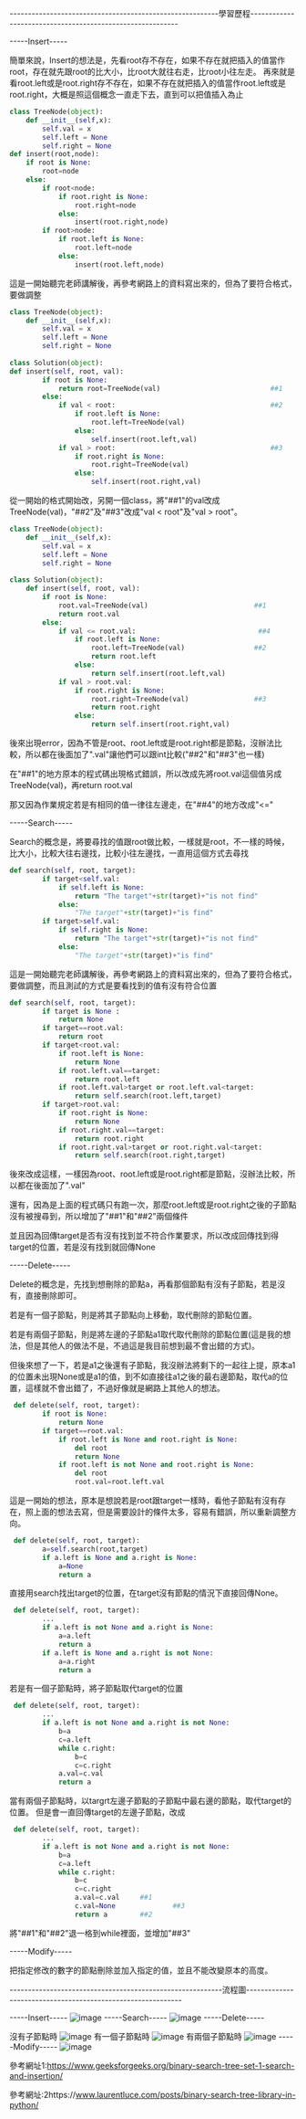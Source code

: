 ---------------------------------------------------------學習歷程----------------------------------------------------------

-----Insert-----

簡單來說，Insert的想法是，先看root存不存在，如果不存在就把插入的值當作root，存在就先跟root的比大小，比root大就往右走，比root小往左走。
再來就是看root.left或是root.right存不存在，如果不存在就把插入的值當作root.left或是root.right，大概是照這個概念一直走下去，直到可以把值插入為止
```Python
class TreeNode(object):
    def __init__(self,x):
        self.val = x
        self.left = None
        self.right = None
def insert(root,node):
    if root is None:
        root=node
    else:
        if root<node:
            if root.right is None:
                root.right=node
            else:
                insert(root.right,node)
        if root>node:
            if root.left is None:
                root.left=node
            else:
                insert(root.left,node)
```
這是一開始聽完老師講解後，再參考網路上的資料寫出來的，但為了要符合格式，要做調整
```Python
class TreeNode(object):
    def __init__(self,x):
        self.val = x
        self.left = None
        self.right = None
        
class Solution(object):
def insert(self, root, val):
        if root is None:
            return root=TreeNode(val)                           ##1
        else:
            if val < root:                                      ##2
                if root.left is None:
                    root.left=TreeNode(val)
                else:
                    self.insert(root.left,val)
            if val > root:                                      ##3
                if root.right is None:
                    root.right=TreeNode(val)
                else:
                    self.insert(root.right,val)

```
從一開始的格式開始改，另開一個class，將"##1"的val改成TreeNode(val)，"##2"及"##3"改成"val < root"及"val > root"。
```Python
class TreeNode(object):
    def __init__(self,x):
        self.val = x
        self.left = None
        self.right = None
        
class Solution(object):
    def insert(self, root, val):
        if root is None:
            root.val=TreeNode(val)                          ##1
            return root.val
        else:
            if val <= root.val:                              ##4
                if root.left is None:
                    root.left=TreeNode(val)                 ##2
                    return root.left
                else:
                    return self.insert(root.left,val)
            if val > root.val:
                if root.right is None:
                    root.right=TreeNode(val)                ##3
                    return root.right
                else:
                    return self.insert(root.right,val)
```
後來出現error，因為不管是root、root.left或是root.right都是節點，沒辦法比較，所以都在後面加了".val"讓他們可以跟int比較("##2"和"##3"也一樣)

在"##1"的地方原本的程式碼出現格式錯誤，所以改成先將root.val這個值另成TreeNode(val)，再return root.val

那又因為作業規定若是有相同的值一律往左邊走，在"##4"的地方改成"<="

-----Search-----

Search的概念是，將要尋找的值跟root做比較，一樣就是root，不一樣的時候，比大小，比較大往右邊找，比較小往左邊找，一直用這個方式去尋找
```Python
def search(self, root, target):
        if target<self.val:
            if self.left is None:
                return "The target"+str(target)+"is not find"
            else:
                "The target"+str(target)+"is find"
        if target>self.val:
            if self.right is None:
                return "The target"+str(target)+"is not find"
            else:
                "The target"+str(target)+"is find"
```
這是一開始聽完老師講解後，再參考網路上的資料寫出來的，但為了要符合格式，要做調整，而且測試的方式是要看找到的值有沒有符合位置
```Python
def search(self, root, target):
        if target is None :
            return None
        if target==root.val:
            return root
        if target<root.val:
            if root.left is None:
                return None
            if root.left.val==target:
                return root.left
            if root.left.val>target or root.left.val<target:            ##1
                return self.search(root.left,target)
        if target>root.val:
            if root.right is None:
                return None
            if root.right.val==target:
                return root.right
            if root.right.val>target or root.right.val<target:          ##2
                return self.search(root.right,target)
```
後來改成這樣，一樣因為root、root.left或是root.right都是節點，沒辦法比較，所以都在後面加了".val"

還有，因為是上面的程式碼只有跑一次，那麼root.left或是root.right之後的子節點沒有被搜尋到，所以增加了"##1"和"##2"兩個條件

並且因為回傳target是否有沒有找到並不符合作業要求，所以改成回傳找到得target的位置，若是沒有找到就回傳None

-----Delete-----

Delete的概念是，先找到想刪除的節點a，再看那個節點有沒有子節點，若是沒有，直接刪除即可。

若是有一個子節點，則是將其子節點向上移動，取代刪除的節點位置。

若是有兩個子節點，則是將左邊的子節點a1取代取代刪除的節點位置(這是我的想法，但是其他人的做法不是，不過這是我目前想到最不會出錯的方式)。

但後來想了一下，若是a1之後還有子節點，我沒辦法將剩下的一起往上提，原本a1的位置未出現None或是a1的值，到不如直接往a1之後的最右邊節點，取代a的位置，這樣就不會出錯了，不過好像就是網路上其他人的想法。

```Python
 def delete(self, root, target):
        if root is None:
            return None
        if target==root.val:
            if root.left is None and root.right is None:
                del root
                return None
            if root.left is not None and root.right is None:
                del root
                root.val=root.left.val

```
這是一開始的想法，原本是想說若是root跟target一樣時，看他子節點有沒有存在，照上面的想法去寫，但是需要設計的條件太多，容易有錯誤，所以重新調整方向。
```Python
 def delete(self, root, target):
        a=self.search(root,target)
        if a.left is None and a.right is None:
            a=None
            return a
```
直接用search找出target的位置，在target沒有節點的情況下直接回傳None。
```Python
 def delete(self, root, target):
        ...
        if a.left is not None and a.right is None:
            a=a.left
            return a
        if a.left is None and a.right is not None:
            a=a.right
            return a
```
若是有一個子節點時，將子節點取代target的位置
```Python
 def delete(self, root, target):
        ...
        if a.left is not None and a.right is not None:
            b=a
            c=a.left
            while c.right:
                b=c
                c=c.right
            a.val=c.val
            return a
```
當有兩個子節點時，以targrt左邊子節點的子節點中最右邊的節點，取代target的位置。
但是會一直回傳target的左邊子節點，改成
```Python
 def delete(self, root, target):
        ...
        if a.left is not None and a.right is not None:
            b=a
            c=a.left
            while c.right:
                b=c
                c=c.right
                a.val=c.val     ##1
                c.val=None              ##3
                return a        ##2
```
將"##1"和"##2"退一格到while裡面，並增加"##3"

-----Modify-----

把指定修改的數字的節點刪除並加入指定的值，並且不能改變原本的高度。

----------------------------------------------------------流程圖------------------------------------------------------------

-----Insert-----
![image](https://github.com/sun-peihsuan/learning-note/blob/master/image/insert.JPG)
-----Search-----
![image](https://github.com/sun-peihsuan/learning-note/blob/master/image/search.JPG)
-----Delete-----

沒有子節點時
![image](https://github.com/sun-peihsuan/learning-note/blob/master/image/delete-0.JPG)
有一個子節點時
![image](https://github.com/sun-peihsuan/learning-note/blob/master/image/delete-1.JPG)
有兩個子節點時
![image](https://github.com/sun-peihsuan/learning-note/blob/master/image/delete-2.JPG)
-----Modify-----
![image](https://github.com/sun-peihsuan/learning-note/blob/master/image/%E7%B0%A1%E5%A0%B11.jpg)

參考網址1:https://www.geeksforgeeks.org/binary-search-tree-set-1-search-and-insertion/

參考網址:2https://www.laurentluce.com/posts/binary-search-tree-library-in-python/


